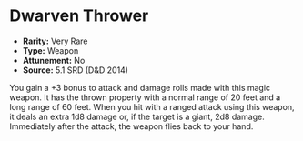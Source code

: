 # Dwarven Thrower

- **Rarity:** Very Rare
- **Type:** Weapon
- **Attunement:** No
- **Source:** 5.1 SRD (D&D 2014)

You gain a +3 bonus to attack and damage rolls made with this magic weapon. It has the thrown property with a normal range of 20 feet and a long range of 60 feet. When you hit with a ranged attack using this weapon, it deals an extra 1d8 damage or, if the target is a giant, 2d8 damage. Immediately after the attack, the weapon flies back to your hand.
